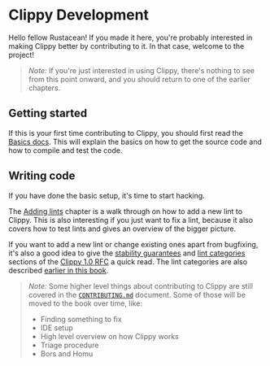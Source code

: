 # Clippy Development

Hello fellow Rustacean! If you made it here, you're probably interested in
making Clippy better by contributing to it. In that case, welcome to the
project!

> _Note:_ If you're just interested in using Clippy, there's nothing to see from
> this point onward, and you should return to one of the earlier chapters.

## Getting started

If this is your first time contributing to Clippy, you should first read the
[Basics docs](basics.md). This will explain the basics on how to get the source
code and how to compile and test the code.

## Writing code

If you have done the basic setup, it's time to start hacking.

The [Adding lints](adding_lints.md) chapter is a walk through on how to add a
new lint to Clippy. This is also interesting if you just want to fix a lint,
because it also covers how to test lints and gives an overview of the bigger
picture.

If you want to add a new lint or change existing ones apart from bugfixing, it's
also a good idea to give the [stability guarantees][rfc_stability] and
[lint categories][rfc_lint_cats] sections of the [Clippy 1.0 RFC][clippy_rfc] a
quick read. The lint categories are also described [earlier in this
book](../lints.md).

> _Note:_ Some higher level things about contributing to Clippy are still
> covered in the [`CONTRIBUTING.md`] document. Some of those will be moved to
> the book over time, like:
> - Finding something to fix
> - IDE setup
> - High level overview on how Clippy works
> - Triage procedure
> - Bors and Homu

[clippy_rfc]: https://github.com/rust-lang/rfcs/blob/master/text/2476-clippy-uno.md
[rfc_stability]: https://github.com/rust-lang/rfcs/blob/master/text/2476-clippy-uno.md#stability-guarantees
[rfc_lint_cats]: https://github.com/rust-lang/rfcs/blob/master/text/2476-clippy-uno.md#lint-audit-and-categories
[`CONTRIBUTING.md`]: https://github.com/rust-lang/rust-clippy/blob/master/CONTRIBUTING.md

